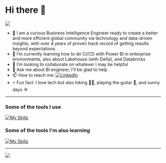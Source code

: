 # Hi there 👋 

![](https://readme-typing-svg.herokuapp.com?lines=I'm+Marcus!)

- 🔭 I am a curious Business Intelligence Engineer ready to create a better and more efficient global community via technology and data-driven insights, with over 4 years of proven track record of getting results beyond expectations
- 🌱 I’m currently learning how to do CI/CD with Power BI in enterprise environments, also about Lakehouse (with Delta), and Databricks
- 👯 I’m looking to collaborate on whatever I may be helpful
- 💬 Ask me about BI engineer, I'll be glad to help
- 📫 How to reach me: <a href="https://www.linkedin.com/in/marcusdipaula/"><img src="https://img.shields.io/badge/Linkedin-0077b5?style=flat&logo=linkedin" alt="LinkedIn" /></a>
- ⚡ Fun fact: I love tech but also hiking 🚶‍♂️, playing the guitar 🎸, and sunny days ☀️

---

### Some of the tools I use
[![My Skills](https://skillicons.dev/icons?i=azure,linux,py,r,regex,vscode,visualstudio,github,mongodb,mysql,postgres)](https://skillicons.dev)

### Some of the tools I'm also learning
[![My Skills](https://skillicons.dev/icons?i=docker,nodejs,cs,redis,fastapi)](https://skillicons.dev)

---

![](https://komarev.com/ghpvc/?username=marcusdipaula)
